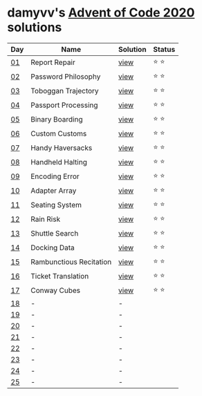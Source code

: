 # damyvv's [Advent of Code 2020](https://adventofcode.com/2020) solutions

|Day|Name|Solution|Status|
|---|---|---|---|
|[01](https://adventofcode.com/2020/day/1)|Report Repair|[view](solutions/day1.rb)|⭐ ⭐|
|[02](https://adventofcode.com/2020/day/2)|Password Philosophy|[view](solutions/day2.rb)|⭐ ⭐|
|[03](https://adventofcode.com/2020/day/3)|Toboggan Trajectory|[view](solutions/day3.rb)|⭐ ⭐|
|[04](https://adventofcode.com/2020/day/4)|Passport Processing|[view](solutions/day4.rb)|⭐ ⭐|
|[05](https://adventofcode.com/2020/day/5)|Binary Boarding|[view](solutions/day5.rb)|⭐ ⭐|
|[06](https://adventofcode.com/2020/day/6)|Custom Customs|[view](solutions/day6.rb)|⭐ ⭐|
|[07](https://adventofcode.com/2020/day/7)|Handy Haversacks|[view](solutions/day6.rb)|⭐ ⭐|
|[08](https://adventofcode.com/2020/day/8)|Handheld Halting|[view](solutions/day8.rb)|⭐ ⭐|
|[09](https://adventofcode.com/2020/day/9)|Encoding Error|[view](solutions/day9.rb)|⭐ ⭐|
|[10](https://adventofcode.com/2020/day/10)|Adapter Array|[view](solutions/day10.rb)|⭐ ⭐|
|[11](https://adventofcode.com/2020/day/11)|Seating System|[view](solutions/day11.rb)|⭐ ⭐|
|[12](https://adventofcode.com/2020/day/12)|Rain Risk|[view](solutions/day12.rb)|⭐ ⭐|
|[13](https://adventofcode.com/2020/day/13)|Shuttle Search|[view](solutions/day13.rb)|⭐ ⭐|
|[14](https://adventofcode.com/2020/day/14)|Docking Data|[view](solutions/day14.rb)|⭐ ⭐|
|[15](https://adventofcode.com/2020/day/15)|Rambunctious Recitation|[view](solutions/day15.rb)|⭐ ⭐|
|[16](https://adventofcode.com/2020/day/16)|Ticket Translation|[view](solutions/day16.rb)|⭐ ⭐|
|[17](https://adventofcode.com/2020/day/17)|Conway Cubes|[view](solutions/day17.rb)|⭐ ⭐|
|[18](https://adventofcode.com/2020/day/18)|-|-||
|[19](https://adventofcode.com/2020/day/19)|-|-||
|[20](https://adventofcode.com/2020/day/20)|-|-||
|[21](https://adventofcode.com/2020/day/21)|-|-||
|[22](https://adventofcode.com/2020/day/22)|-|-||
|[23](https://adventofcode.com/2020/day/23)|-|-||
|[24](https://adventofcode.com/2020/day/24)|-|-||
|[25](https://adventofcode.com/2020/day/25)|-|-||
